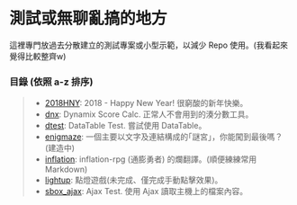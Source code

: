 # 測試或無聊亂搞的地方
這裡專門放過去分散建立的測試專案或小型示範，以減少 Repo 使用。(我看起來覺得比較整齊w)

### 目錄 (依照 a-z 排序)
> * [2018HNY](2018HNY): 2018 - Happy New Year! 很窮酸的新年快樂。
> * [dnx](dnx): Dynamix Score Calc. 正常人不會用到的湊分數工具。
> * [dtest](dtest): DataTable Test. 嘗試使用 DataTable。
> * [enigmaze](enigmaze): 一個主要以文字及連結構成的｢謎宮｣，你能闖到最後嗎？(建造中)
> * [inflation](inflation): inflation-rpg (通膨勇者) 的爛翻譯。(順便練練常用 Markdown)
> * [lightup](lightup): 點燈遊戲(未完成、僅完成手動點擊效果)。
> * [sbox_ajax](sbox_ajax): Ajax Test. 使用 Ajax 讀取主機上的檔案內容。

